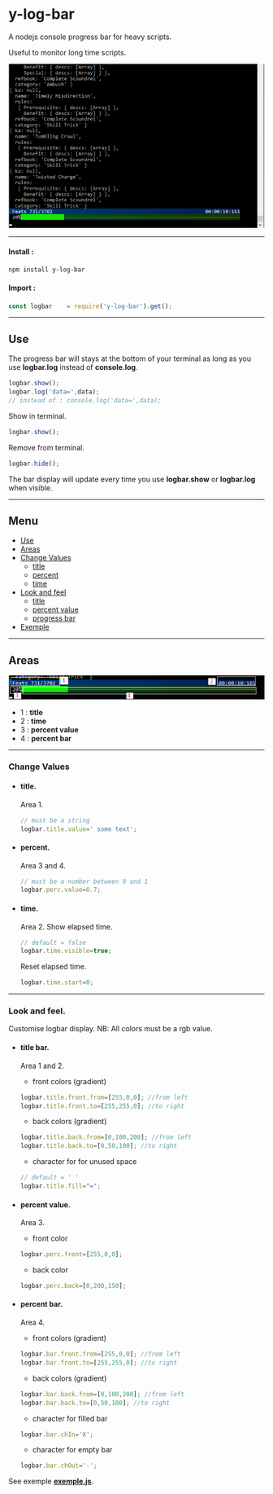 # y-log-bar
A nodejs console progress bar for heavy scripts.

Useful to monitor long time scripts.

![log exemple](./rm-img/log-exemple.png)

<hr/>

#### Install :

```
npm install y-log-bar
```

#### Import :

```javascript
const logbar	= require('y-log-bar').get();
```

<hr/>

## <a name="_use"></a> Use

The progress bar will stays at the bottom of your terminal as long as you use **logbar.log** instead of **console.log**.
```javascript
logbar.show();
logbar.log('data=',data);
// instead of : console.log('data=',data);
```
Show in terminal.
```javascript
logbar.show();
```
Remove from terminal.
```javascript
logbar.hide();
```


The bar display will update every time you use **logbar.show** or **logbar.log** when visible.

<hr/>

## <a name="tg_menu"></a> Menu

+ [Use](#_use)
+ [Areas](#_areas)
+ [Change Values](#_change)
	+ [title](#_change_title)
	+ [percent](#_change_percent)
	+ [time](#_change_time)
+ [Look and feel](#_lkfeel)
	+ [title](#_lkfeel_title)
	+ [percent value](#_lkfeel_percval)
	+ [progress bar](#_lkfeel_percbar)
+ [Exemple](exemples/exemple.js)

<hr/>

## <a name="_areas"></a> Areas
![log exemple](./rm-img/log-desc.png)
+ 1 : **title**
+ 2 : **time**
+ 3 : **percent value**
+ 4 : **percent bar**

<hr/>

### <a name="_change"></a> Change Values

+ #### <a name="_change_title"></a>title.
	Area 1.
	```javascript
	// must be a string
	logbar.title.value=' some text';
	```

+ #### <a name="_change_percent"></a>percent.
	Area 3 and 4.
	```javascript
	// must be a number between 0 and 1
	logbar.perc.value=0.7;
	```

+ #### <a name="_change_time"></a>time.
	Area 2. Show elapsed time.
	```javascript
	// default = false
	logbar.time.visible=true;
	```
	Reset elapsed time.
	```javascript
	logbar.time.start=0;
	```

<hr/>

### <a name="_lkfeel"></a> Look and feel.

Customise logbar display. NB: All colors must be a rgb value.

+ #### <a name="_lkfeel_title"></a> title bar.
	Area 1 and 2.
	+ front colors (gradient)
	```javascript
	logbar.title.front.from=[255,0,0]; //from left
	logbar.title.front.to=[255,255,0]; //to right
	```
	+ back colors (gradient)
	```javascript
	logbar.title.back.from=[0,100,200]; //from left
	logbar.title.back.to=[0,50,100]; //to right
	```
	+ character for for unused space
	```javascript
	// default = ' '
	logbar.title.fill="=";
	```


+ #### <a name="_lkfeel_percval"></a> percent value.
	Area 3.
	+ front color
	```javascript
	logbar.perc.front=[255,0,0];
	```
	+ back color
	```javascript
	logbar.perc.back=[0,200,150];
	```

+ #### <a name="_lkfeel_percbar"></a> percent bar.
	Area 4.
	+ front colors (gradient)
	```javascript
	logbar.bar.front.from=[255,0,0]; //from left
	logbar.bar.front.to=[255,255,0]; //to right
	```
	+ back colors (gradient)
	```javascript
	logbar.bar.back.from=[0,100,200]; //from left
	logbar.bar.back.to=[0,50,100]; //to right
	```
	+ character for filled bar
	```javascript
	logbar.bar.chIn='X';
	```
	+ character for empty bar
	```javascript
	logbar.bar.chOut='-';
	```

See exemple **[exemple.js](exemples/exemple.js)**.
